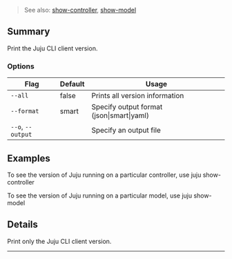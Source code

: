 > See also: [show-controller](/t/10156), [show-model](/t/10191)

## Summary
Print the Juju CLI client version.

### Options
| Flag | Default | Usage |
| --- | --- | --- |
| `--all` | false | Prints all version information |
| `--format` | smart | Specify output format (json&#x7c;smart&#x7c;yaml) |
| `--o`, `--output` |  | Specify an output file |

## Examples

To see the version of Juju running on a particular controller, use
  juju show-controller

To see the version of Juju running on a particular model, use
  juju show-model

## Details

Print only the Juju CLI client version.

---

